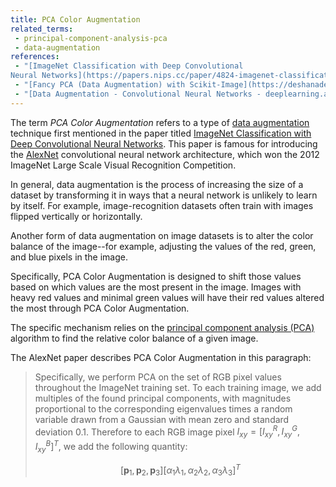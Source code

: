 ```yaml
---
title: PCA Color Augmentation
related_terms:
 - principal-component-analysis-pca
 - data-augmentation
references:
 - "[ImageNet Classification with Deep Convolutional
Neural Networks](https://papers.nips.cc/paper/4824-imagenet-classification-with-deep-convolutional-neural-networks.pdf)"
 - "[Fancy PCA (Data Augmentation) with Scikit-Image](https://deshanadesai.github.io/notes/Fancy-PCA-with-Scikit-Image)"
 - "[Data Augmentation - Convolutional Neural Networks - deeplearning.ai](https://www.coursera.org/learn/convolutional-neural-networks/lecture/AYzbX/data-augmentation)"
---
```

The term *PCA Color Augmentation* refers to a type of
[data augmentation][1] technique
first mentioned in the paper titled
[ImageNet Classification with Deep Convolutional
Neural Networks][2]. This paper is famous
for introducing the [AlexNet][3] convolutional neural network
architecture, which won the 2012 ImageNet Large Scale
Visual Recognition Competition.

In general, data augmentation is the process of increasing the size
of a dataset by transforming it in ways that a neural network is unlikely
to learn by itself. For example, image-recognition datasets often train
with images flipped vertically or horizontally.

Another form of data augmentation on image datasets is to alter
the color balance of the image--for example, adjusting the values of
the red, green, and blue pixels in the image.

Specifically, PCA Color Augmentation is designed to shift those values
based on which values are the most present in the image. Images with
heavy red values and minimal green values will have their red values
altered the most through PCA Color Augmentation.

The specific mechanism relies on the
[principal component analysis (PCA)][4] algorithm to find the
relative color balance of a given image.

The AlexNet paper describes PCA Color Augmentation in this paragraph:

> Specifically, we perform PCA on the set of RGB pixel values throughout the
> ImageNet training set. To each training image, we add multiples of the found principal components, with magnitudes proportional to the corresponding eigenvalues times a random variable drawn from
a Gaussian with mean zero and standard deviation 0.1. Therefore to each RGB image pixel $I_{xy} = \left [ I^R_{xy}, I^G_{xy}, I^B_{xy} \right ]^T$, we add the following quantity:
>
> $$\left [ \mathbf p_1, \mathbf p_2, \mathbf p_3 \right ]
\left [ \alpha_1 \lambda_1, \alpha_2 \lambda_2, \alpha_3 \lambda_3 \right ]^T$$

[1]: /terms/data-augmentation/
[2]: https://papers.nips.cc/paper/4824-imagenet-classification-with-deep-convolutional-neural-networks.pdf
[3]: /terms/alexnet/
[4]: /terms/principal-component-analysis-pca/
